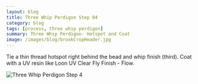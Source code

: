 ```yaml
---
layout: blog
title: Three Whip Perdigon Step 04
category: blog
tags: [process, three whip perdigon]  
summary: Three Whip Perdigon- Hotspot and Coat
image: /images/blog/brookCropHeader.jpg
---
```


Tie a thin thread hotspot right behind the bead and whip finish (third).  Coat with a UV resin like Loon UV Clear Fly Finish - Flow.

![Three Whip Perdigon Step 4](https://effectiveflybox.github.io/images/posts/2024-02-09-threeWhipPerdigonStep04.jpg "Three Whip Perdigon Step 04")